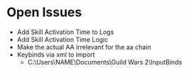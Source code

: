 # Open Issues

- Add Skill Activation Time to Logs
- Add Skill Activation Time Logic
- Make the actual AA irrelevant for the aa chain
- Keybinds via xml to import
  - C:\Users\NAME\Documents\Guild Wars 2\InputBinds
